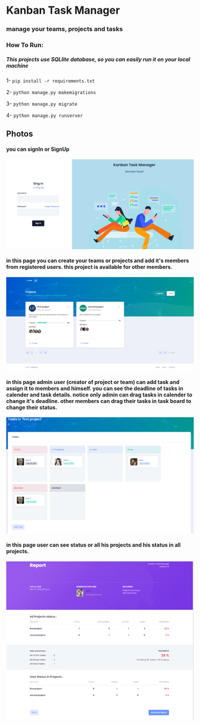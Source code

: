 # Kanban Task Manager
### manage your teams, projects and tasks

### How To Run:
##### This projects use SQLlite database, so you can easily run it on your local machine
1- `pip install -r requirements.txt`

2- `python manage.py makemigrations`

3- `python manage.py migrate`

4- `python manage.py runserver`

## Photos

#### you can signIn or SignUp 

![login](preview/login.png)

#### in this page you can create your teams or projects and add it's members from registered users. this project is available for other members.

![projects](preview/projects.png)

#### in this page admin user (creator of project or team) can add task and assign it to members and himself. you can see the deadline of tasks in calender and task details. notice only admin can drag tasks in calender to change it's deadline. other members can drag their tasks in task board to change their status. 

![tasks](preview/tasks.png)

#### in this page user can see status or all his projects and his status in all projects.

![report](preview/report.png)
